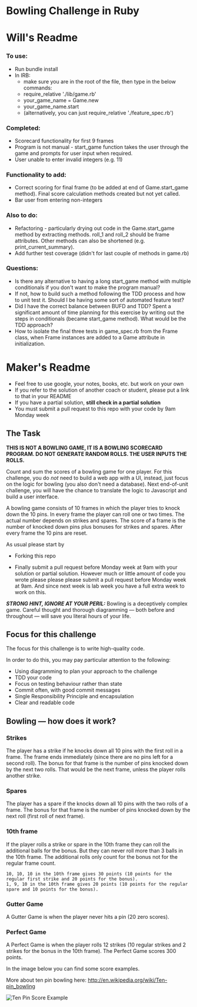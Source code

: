 Bowling Challenge in Ruby
=================

Will's Readme
=================

### To use:
* Run bundle install
* In IRB:
  * make sure you are in the root of the file, then type in the below commands:
  * require_relative './lib/game.rb'
  * your_game_name = Game.new
  * your_game_name.start
  * (alternatively, you can just require_relative './feature_spec.rb')

### Completed:
* Scorecard functionality for first 9 frames
* Program is not manual - start_game function takes the user through the game and prompts for user input when required.
* User unable to enter invalid integers (e.g. 11)

### Functionality to add:
* Correct scoring for final frame (to be added at end of Game.start_game method). Final score calculation methods created but not yet called.
* Bar user from entering non-integers

### Also to do:
* Refactoring - particularly drying out code in the Game.start_game method by extracting methods. roll_1 and roll_2 should be frame attributes. Other methods can also be shortened (e.g. print_current_summary).
* Add further test coverage (didn't for last couple of methods in game.rb)


### Questions:
* Is there any alternative to having a long start_game method with multiple conditionals if you don't want to make the program manual?
* If not, how to build such a method following the TDD process and how to unit test it. Should I be having some sort of automated feature test?
* Did I have the correct balance between BUFD and TDD? Spent a significant amount of time planning for this exercise by writing out the steps in conditionals (became start_game method). What would be the TDD approach?
* How to isolate the final three tests in game_spec.rb from the Frame class, when Frame instances are added to a Game attribute in initialization.


Maker's Readme
=================

* Feel free to use google, your notes, books, etc. but work on your own
* If you refer to the solution of another coach or student, please put a link to that in your README
* If you have a partial solution, **still check in a partial solution**
* You must submit a pull request to this repo with your code by 9am Monday week

## The Task

**THIS IS NOT A BOWLING GAME, IT IS A BOWLING SCORECARD PROGRAM. DO NOT GENERATE RANDOM ROLLS. THE USER INPUTS THE ROLLS.**

Count and sum the scores of a bowling game for one player. For this challenge, you do _not_ need to build a web app with a UI, instead, just focus on the logic for bowling (you also don't need a database). Next end-of-unit challenge, you will have the chance to translate the logic to Javascript and build a user interface.

A bowling game consists of 10 frames in which the player tries to knock down the 10 pins. In every frame the player can roll one or two times. The actual number depends on strikes and spares. The score of a frame is the number of knocked down pins plus bonuses for strikes and spares. After every frame the 10 pins are reset.

As usual please start by

* Forking this repo

* Finally submit a pull request before Monday week at 9am with your solution or partial solution.  However much or little amount of code you wrote please please please submit a pull request before Monday week at 9am.  And since next week is lab week you have a full extra week to work on this.

___STRONG HINT, IGNORE AT YOUR PERIL:___ Bowling is a deceptively complex game. Careful thought and thorough diagramming — both before and throughout — will save you literal hours of your life.

## Focus for this challenge
The focus for this challenge is to write high-quality code.

In order to do this, you may pay particular attention to the following:
* Using diagramming to plan your approach to the challenge
* TDD your code
* Focus on testing behaviour rather than state
* Commit often, with good commit messages
* Single Responsibility Principle and encapsulation
* Clear and readable code

## Bowling — how does it work?

### Strikes

The player has a strike if he knocks down all 10 pins with the first roll in a frame. The frame ends immediately (since there are no pins left for a second roll). The bonus for that frame is the number of pins knocked down by the next two rolls. That would be the next frame, unless the player rolls another strike.

### Spares

The player has a spare if the knocks down all 10 pins with the two rolls of a frame. The bonus for that frame is the number of pins knocked down by the next roll (first roll of next frame).

### 10th frame

If the player rolls a strike or spare in the 10th frame they can roll the additional balls for the bonus. But they can never roll more than 3 balls in the 10th frame. The additional rolls only count for the bonus not for the regular frame count.

    10, 10, 10 in the 10th frame gives 30 points (10 points for the regular first strike and 20 points for the bonus).
    1, 9, 10 in the 10th frame gives 20 points (10 points for the regular spare and 10 points for the bonus).

### Gutter Game

A Gutter Game is when the player never hits a pin (20 zero scores).

### Perfect Game

A Perfect Game is when the player rolls 12 strikes (10 regular strikes and 2 strikes for the bonus in the 10th frame). The Perfect Game scores 300 points.

In the image below you can find some score examples.

More about ten pin bowling here: http://en.wikipedia.org/wiki/Ten-pin_bowling

![Ten Pin Score Example](images/example_ten_pin_scoring.png)
